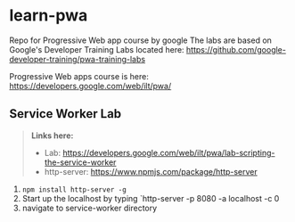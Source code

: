 # learn-pwa
Repo for Progressive Web app course by google
The labs are based on Google's Developer Training Labs located here: https://github.com/google-developer-training/pwa-training-labs

Progressive Web apps course is here:
https://developers.google.com/web/ilt/pwa/


## Service Worker Lab

> **Links here:**
> - Lab: https://developers.google.com/web/ilt/pwa/lab-scripting-the-service-worker
> - http-server: https://www.npmjs.com/package/http-server

1) `npm install http-server -g`
2) Start up the localhost by typing `http-server -p 8080 -a localhost -c 0
2) navigate to service-worker directory

